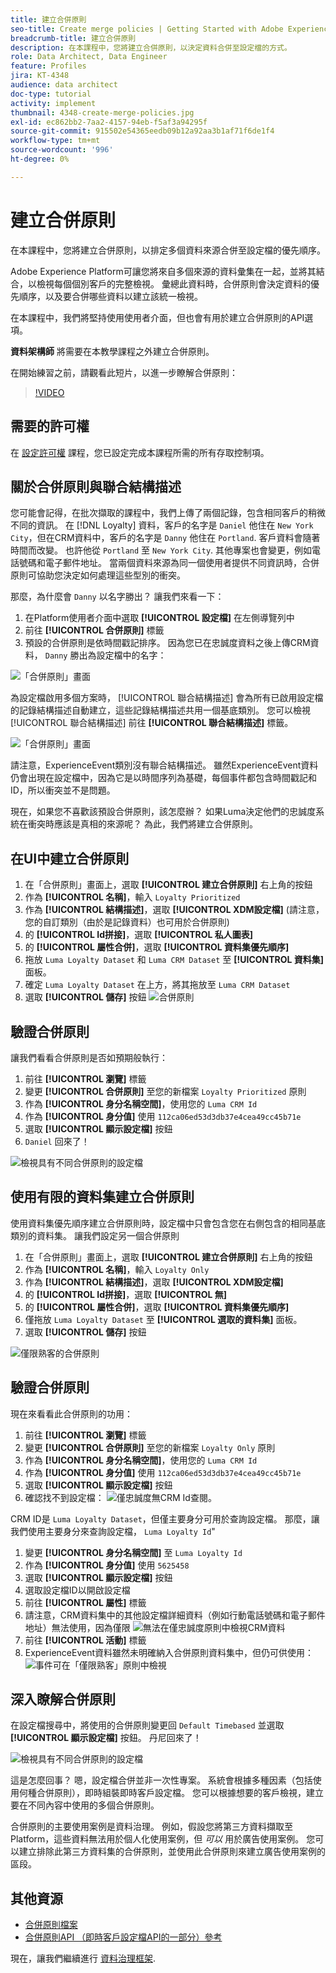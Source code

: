 ```yaml
---
title: 建立合併原則
seo-title: Create merge policies | Getting Started with Adobe Experience Platform for Data Architects and Data Engineers
breadcrumb-title: 建立合併原則
description: 在本課程中，您將建立合併原則，以決定資料合併至設定檔的方式。
role: Data Architect, Data Engineer
feature: Profiles
jira: KT-4348
audience: data architect
doc-type: tutorial
activity: implement
thumbnail: 4348-create-merge-policies.jpg
exl-id: ec862bb2-7aa2-4157-94eb-f5af3a94295f
source-git-commit: 915502e54365eedb09b12a92aa3b1af71f6de1f4
workflow-type: tm+mt
source-wordcount: '996'
ht-degree: 0%

---
```


# 建立合併原則

<!--20 min-->

在本課程中，您將建立合併原則，以排定多個資料來源合併至設定檔的優先順序。

Adobe Experience Platform可讓您將來自多個來源的資料彙集在一起，並將其結合，以檢視每個個別客戶的完整檢視。 彙總此資料時，合併原則會決定資料的優先順序，以及要合併哪些資料以建立該統一檢視。

在本課程中，我們將堅持使用使用者介面，但也會有用於建立合併原則的API選項。

**資料架構師** 將需要在本教學課程之外建立合併原則。

在開始練習之前，請觀看此短片，以進一步瞭解合併原則：
>[!VIDEO](https://video.tv.adobe.com/v/330433?learn=on)

## 需要的許可權

在 [設定許可權](configure-permissions.md) 課程，您已設定完成本課程所需的所有存取控制項。

<!--* Permission items **[!UICONTROL Profile Management]** > **[!UICONTROL View Merge Policies]** and **[!UICONTROL Manage Merge Policies]**
* Permission item **[!UICONTROL Profile Management]** > **[!UICONTROL View Profiles]** and **[!UICONTROL Manage Profiles]**
* Permission item **[!UICONTROL Sandboxes]** > `Luma Tutorial`
* User-role access to the `Luma Tutorial Platform` product profile
-->

## 關於合併原則與聯合結構描述

您可能會記得，在批次擷取的課程中，我們上傳了兩個記錄，包含相同客戶的稍微不同的資訊。 在 [!DNL Loyalty] 資料，客戶的名字是 `Daniel` 他住在 `New York City`，但在CRM資料中，客戶的名字是 `Danny` 他住在 `Portland`. 客戶資料會隨著時間而改變。 也許他從 `Portland` 至 `New York City`. 其他專案也會變更，例如電話號碼和電子郵件地址。 當兩個資料來源為同一個使用者提供不同資訊時，合併原則可協助您決定如何處理這些型別的衝突。

那麼，為什麼會 `Danny` 以名字勝出？ 讓我們來看一下：

1. 在Platform使用者介面中選取 **[!UICONTROL 設定檔]** 在左側導覽列中
1. 前往 **[!UICONTROL 合併原則]** 標籤
1. 預設的合併原則是依時間戳記排序。 因為您已在忠誠度資料之後上傳CRM資料， `Danny` 勝出為設定檔中的名字：

![「合併原則」畫面](assets/mergepolicies-default.png)

為設定檔啟用多個方案時， [!UICONTROL 聯合結構描述] 會為所有已啟用設定檔的記錄結構描述自動建立，這些記錄結構描述共用一個基底類別。 您可以檢視 [!UICONTROL 聯合結構描述] 前往 **[!UICONTROL 聯合結構描述]** 標籤。

![「合併原則」畫面](assets/mergepolicies-unionSchema.png)

請注意，ExperienceEvent類別沒有聯合結構描述。 雖然ExperienceEvent資料仍會出現在設定檔中，因為它是以時間序列為基礎，每個事件都包含時間戳記和ID，所以衝突並不是問題。

現在，如果您不喜歡該預設合併原則，該怎麼辦？ 如果Luma決定他們的忠誠度系統在衝突時應該是真相的來源呢？ 為此，我們將建立合併原則。

## 在UI中建立合併原則

1. 在「合併原則」畫面上，選取 **[!UICONTROL 建立合併原則]** 右上角的按鈕
1. 作為 **[!UICONTROL 名稱]**，輸入 `Loyalty Prioritized`
1. 作為 **[!UICONTROL 結構描述]**，選取 **[!UICONTROL XDM設定檔]** (請注意，您的自訂類別（由於是記錄資料）也可用於合併原則)
1. 的 **[!UICONTROL Id拼接]**，選取 **[!UICONTROL 私人圖表]**
1. 的 **[!UICONTROL 屬性合併]**，選取 **[!UICONTROL 資料集優先順序]**
1. 拖放 `Luma Loyalty Dataset` 和 `Luma CRM Dataset` 至 **[!UICONTROL 資料集]** 面板。
1. 確定 `Luma Loyalty Dataset` 在上方，將其拖放至 `Luma CRM Dataset`
1. 選取 **[!UICONTROL 儲存]** 按鈕
   <!--do i need to explain Private Graph? Is that GA?-->
   ![合併原則](assets/mergepolicies-newPolicy.png)

## 驗證合併原則

讓我們看看合併原則是否如預期般執行：

1. 前往 **[!UICONTROL 瀏覽]** 標籤
1. 變更 **[!UICONTROL 合併原則]** 至您的新檔案 `Loyalty Prioritized` 原則
1. 作為 **[!UICONTROL 身分名稱空間]**，使用您的 `Luma CRM Id`
1. 作為 **[!UICONTROL 身分值]** 使用 `112ca06ed53d3db37e4cea49cc45b71e`
1. 選取 **[!UICONTROL 顯示設定檔]** 按鈕
1. `Daniel` 回來了！

![檢視具有不同合併原則的設定檔](assets/mergepolicies-lookupProfileWithMergePolicy.png)

## 使用有限的資料集建立合併原則

使用資料集優先順序建立合併原則時，設定檔中只會包含您在右側包含的相同基底類別的資料集。 讓我們設定另一個合併原則

1. 在「合併原則」畫面上，選取 **[!UICONTROL 建立合併原則]** 右上角的按鈕
1. 作為 **[!UICONTROL 名稱]**，輸入  `Loyalty Only`
1. 作為 **[!UICONTROL 結構描述]**，選取 **[!UICONTROL XDM設定檔]**
1. 的 **[!UICONTROL Id拼接]**，選取 **[!UICONTROL 無]**
1. 的 **[!UICONTROL 屬性合併]**，選取 **[!UICONTROL 資料集優先順序]**
1. 僅拖放 `Luma Loyalty Dataset` 至 **[!UICONTROL 選取的資料集]** 面板。
1. 選取 **[!UICONTROL 儲存]** 按鈕

![僅限熟客的合併原則](assets/mergepolicies-loyaltyOnly.png)

## 驗證合併原則

現在來看看此合併原則的功用：

1. 前往 **[!UICONTROL 瀏覽]** 標籤
1. 變更 **[!UICONTROL 合併原則]** 至您的新檔案 `Loyalty Only` 原則
1. 作為 **[!UICONTROL 身分名稱空間]**，使用您的 `Luma CRM Id`
1. 作為 **[!UICONTROL 身分值]** 使用 `112ca06ed53d3db37e4cea49cc45b71e`
1. 選取 **[!UICONTROL 顯示設定檔]** 按鈕
1. 確認找不到設定檔：
   ![僅忠誠度無CRM Id查閱。](assets/mergepolicies-loyaltyOnly-noCrmLookup.png)

CRM ID是 `Luma Loyalty Dataset`，但僅主要身分可用於查詢設定檔。 那麼，讓我們使用主要身分來查詢設定檔， `Luma Loyalty Id`&quot;

1. 變更 **[!UICONTROL 身分名稱空間]** 至 `Luma Loyalty Id`
1. 作為 **[!UICONTROL 身分值]** 使用 `5625458`
1. 選取 **[!UICONTROL 顯示設定檔]** 按鈕
1. 選取設定檔ID以開啟設定檔
1. 前往 **[!UICONTROL 屬性]** 標籤
1. 請注意，CRM資料集中的其他設定檔詳細資料（例如行動電話號碼和電子郵件地址）無法使用，因為僅限
   ![無法在僅忠誠度原則中檢視CRM資料](assets/mergepolicies-loyaltyOnly-attributes.png)
1. 前往 **[!UICONTROL 活動]** 標籤
1. ExperienceEvent資料雖然未明確納入合併原則資料集中，但仍可供使用：
   ![事件可在「僅限熟客」原則中檢視](assets/mergepolicies-loyaltyOnly-events.png)

## 深入瞭解合併原則

在設定檔搜尋中，將使用的合併原則變更回 `Default Timebased` 並選取 **[!UICONTROL 顯示設定檔]** 按鈕。 丹尼回來了！

![檢視具有不同合併原則的設定檔](assets/mergepolicies-backToDanny.png)

這是怎麼回事？ 嗯，設定檔合併並非一次性專案。 系統會根據多種因素（包括使用何種合併原則），即時組裝即時客戶設定檔。 您可以根據想要的客戶檢視，建立要在不同內容中使用的多個合併原則。

合併原則的主要使用案例是資料治理。 例如，假設您將第三方資料擷取至Platform，這些資料無法用於個人化使用案例，但 _可以_ 用於廣告使用案例。 您可以建立排除此第三方資料集的合併原則，並使用此合併原則來建立廣告使用案例的區段。

## 其他資源

* [合併原則檔案](https://experienceleague.adobe.com/docs/experience-platform/profile/merge-policies/overview.html)
* [合併原則API （即時客戶設定檔API的一部分）參考](https://www.adobe.io/experience-platform-apis/references/profile/#tag/Merge-policies)

現在，讓我們繼續進行 [資料治理框架](apply-data-governance-framework.md).
